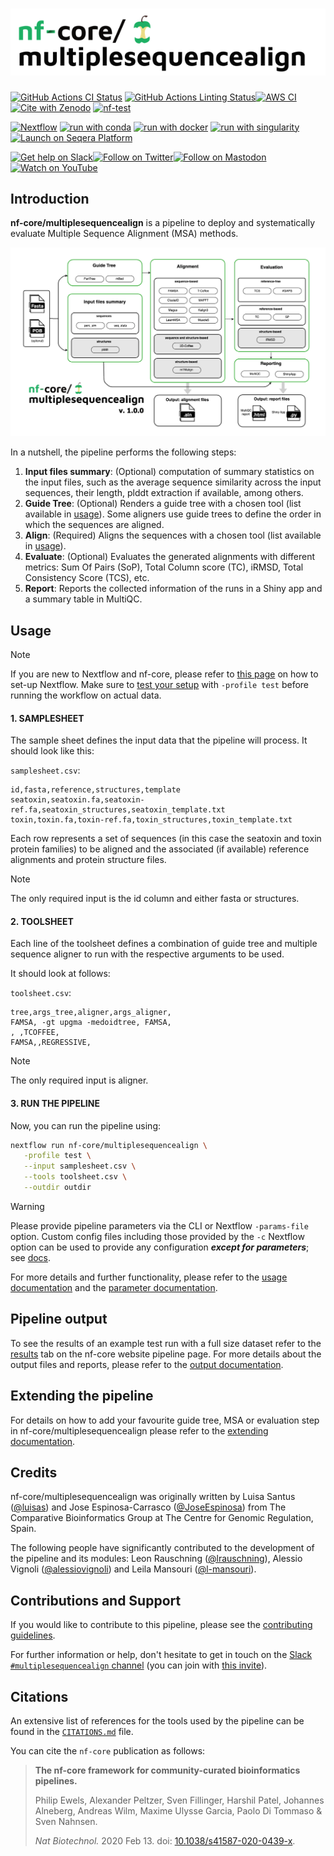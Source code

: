 <h1>
  <picture>
    <source media="(prefers-color-scheme: dark)" srcset="docs/images/nf-core-multiplesequencealign_logo_dark.png">
    <img alt="nf-core/multiplesequencealign" src="docs/images/nf-core-multiplesequencealign_logo_light.png">
  </picture>
</h1>

[![GitHub Actions CI Status](https://github.com/nf-core/multiplesequencealign/actions/workflows/ci.yml/badge.svg)](https://github.com/nf-core/multiplesequencealign/actions/workflows/ci.yml)
[![GitHub Actions Linting Status](https://github.com/nf-core/multiplesequencealign/actions/workflows/linting.yml/badge.svg)](https://github.com/nf-core/multiplesequencealign/actions/workflows/linting.yml)[![AWS CI](https://img.shields.io/badge/CI%20tests-full%20size-FF9900?labelColor=000000&logo=Amazon%20AWS)](https://nf-co.re/multiplesequencealign/results)[![Cite with Zenodo](http://img.shields.io/badge/DOI-10.5281/zenodo.XXXXXXX-1073c8?labelColor=000000)](https://doi.org/10.5281/zenodo.XXXXXXX)
[![nf-test](https://img.shields.io/badge/unit_tests-nf--test-337ab7.svg)](https://www.nf-test.com)

[![Nextflow](https://img.shields.io/badge/nextflow%20DSL2-%E2%89%A524.04.1-23aa62.svg)](https://www.nextflow.io/)
[![run with conda](http://img.shields.io/badge/run%20with-conda-3EB049?labelColor=000000&logo=anaconda)](https://docs.conda.io/en/latest/)
[![run with docker](https://img.shields.io/badge/run%20with-docker-0db7ed?labelColor=000000&logo=docker)](https://www.docker.com/)
[![run with singularity](https://img.shields.io/badge/run%20with-singularity-1d355c.svg?labelColor=000000)](https://sylabs.io/docs/)
[![Launch on Seqera Platform](https://img.shields.io/badge/Launch%20%F0%9F%9A%80-Seqera%20Platform-%234256e7)](https://cloud.seqera.io/launch?pipeline=https://github.com/nf-core/multiplesequencealign)

[![Get help on Slack](http://img.shields.io/badge/slack-nf--core%20%23multiplesequencealign-4A154B?labelColor=000000&logo=slack)](https://nfcore.slack.com/channels/multiplesequencealign)[![Follow on Twitter](http://img.shields.io/badge/twitter-%40nf__core-1DA1F2?labelColor=000000&logo=twitter)](https://twitter.com/nf_core)[![Follow on Mastodon](https://img.shields.io/badge/mastodon-nf__core-6364ff?labelColor=FFFFFF&logo=mastodon)](https://mstdn.science/@nf_core)[![Watch on YouTube](http://img.shields.io/badge/youtube-nf--core-FF0000?labelColor=000000&logo=youtube)](https://www.youtube.com/c/nf-core)

## Introduction

**nf-core/multiplesequencealign** is a pipeline to deploy and systematically evaluate Multiple Sequence Alignment (MSA) methods.

![Alt text](docs/images/nf-core-msa_metro_map.png?raw=true "nf-core-msa metro map")

In a nutshell, the pipeline performs the following steps:

1. **Input files summary**: (Optional) computation of summary statistics on the input files, such as the average sequence similarity across the input sequences, their length, plddt extraction if available, among others.
2. **Guide Tree**: (Optional) Renders a guide tree with a chosen tool (list available in [usage](usage.md#2-guide-trees)). Some aligners use guide trees to define the order in which the sequences are aligned.
3. **Align**: (Required) Aligns the sequences with a chosen tool (list available in [usage](usage.md#3-align)).
4. **Evaluate**: (Optional) Evaluates the generated alignments with different metrics: Sum Of Pairs (SoP), Total Column score (TC), iRMSD, Total Consistency Score (TCS), etc.
5. **Report**: Reports the collected information of the runs in a Shiny app and a summary table in MultiQC.

## Usage

> [!NOTE]
> If you are new to Nextflow and nf-core, please refer to [this page](https://nf-co.re/docs/usage/installation) on how to set-up Nextflow. Make sure to [test your setup](https://nf-co.re/docs/usage/introduction#how-to-run-a-pipeline) with `-profile test` before running the workflow on actual data.

#### 1. SAMPLESHEET

The sample sheet defines the input data that the pipeline will process.
It should look like this:

`samplesheet.csv`:

```csv
id,fasta,reference,structures,template
seatoxin,seatoxin.fa,seatoxin-ref.fa,seatoxin_structures,seatoxin_template.txt
toxin,toxin.fa,toxin-ref.fa,toxin_structures,toxin_template.txt
```

Each row represents a set of sequences (in this case the seatoxin and toxin protein families) to be aligned and the associated (if available) reference alignments and protein structure files.

> [!NOTE]
> The only required input is the id column and either fasta or structures.

#### 2. TOOLSHEET

Each line of the toolsheet defines a combination of guide tree and multiple sequence aligner to run with the respective arguments to be used.

It should look at follows:

`toolsheet.csv`:

```csv
tree,args_tree,aligner,args_aligner,
FAMSA, -gt upgma -medoidtree, FAMSA,
, ,TCOFFEE,
FAMSA,,REGRESSIVE,
```

> [!NOTE]
> The only required input is aligner.

#### 3. RUN THE PIPELINE

Now, you can run the pipeline using:

```bash
nextflow run nf-core/multiplesequencealign \
   -profile test \
   --input samplesheet.csv \
   --tools toolsheet.csv \
   --outdir outdir
```

> [!WARNING]
> Please provide pipeline parameters via the CLI or Nextflow `-params-file` option. Custom config files including those provided by the `-c` Nextflow option can be used to provide any configuration _**except for parameters**_;
> see [docs](https://nf-co.re/usage/configuration#custom-configuration-files).

For more details and further functionality, please refer to the [usage documentation](https://nf-co.re/multiplesequencealign/usage) and the [parameter documentation](https://nf-co.re/multiplesequencealign/parameters).

## Pipeline output

To see the results of an example test run with a full size dataset refer to the [results](https://nf-co.re/multiplesequencealign/results) tab on the nf-core website pipeline page.
For more details about the output files and reports, please refer to the
[output documentation](https://nf-co.re/multiplesequencealign/output).

## Extending the pipeline

For details on how to add your favourite guide tree, MSA or evaluation step in nf-core/multiplesequencealign please refer to the [extending documentation](https://github.com/luisas/multiplesequencealign/blob/luisa_patch/docs/extending.md).

## Credits

nf-core/multiplesequencealign was originally written by Luisa Santus ([@luisas](https://github.com/luisas)) and Jose Espinosa-Carrasco ([@JoseEspinosa](https://github.com/JoseEspinosa)) from The Comparative Bioinformatics Group at The Centre for Genomic Regulation, Spain.

The following people have significantly contributed to the development of the pipeline and its modules: Leon Rauschning ([@lrauschning](https://github.com/lrauschning)), Alessio Vignoli ([@alessiovignoli](https://github.com/alessiovignoli)) and Leila Mansouri ([@l-mansouri](https://github.com/l-mansouri)).

## Contributions and Support

If you would like to contribute to this pipeline, please see the [contributing guidelines](.github/CONTRIBUTING.md).

For further information or help, don't hesitate to get in touch on the [Slack `#multiplesequencealign` channel](https://nfcore.slack.com/channels/multiplesequencealign) (you can join with [this invite](https://nf-co.re/join/slack)).

## Citations

<!-- TODO nf-core: Add citation for pipeline after first release. Uncomment lines below and update Zenodo doi and badge at the top of this file. -->
<!-- If you use nf-core/multiplesequencealign for your analysis, please cite it using the following doi: [10.5281/zenodo.XXXXXX](https://doi.org/10.5281/zenodo.XXXXXX) -->

An extensive list of references for the tools used by the pipeline can be found in the [`CITATIONS.md`](CITATIONS.md) file.

You can cite the `nf-core` publication as follows:

> **The nf-core framework for community-curated bioinformatics pipelines.**
>
> Philip Ewels, Alexander Peltzer, Sven Fillinger, Harshil Patel, Johannes Alneberg, Andreas Wilm, Maxime Ulysse Garcia, Paolo Di Tommaso & Sven Nahnsen.
>
> _Nat Biotechnol._ 2020 Feb 13. doi: [10.1038/s41587-020-0439-x](https://dx.doi.org/10.1038/s41587-020-0439-x).

